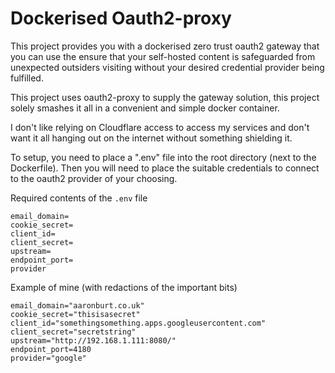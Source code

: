 # Dockerised Oauth2-proxy

This project provides you with a dockerised zero trust oauth2 gateway that you can use the ensure that your self-hosted content is safeguarded from unexpected outsiders visiting without your desired credential provider being fulfilled. 

This project uses oauth2-proxy to supply the gateway solution, this project solely smashes it all in a convenient and simple docker container. 

I don't like relying on Cloudflare access to access my services and don't want it all hanging out on the internet without something shielding it. 

To setup, you need to place a ".env" file into the root directory (next to the Dockerfile). Then you will need to place the suitable credentials to connect to the oauth2 provider of your choosing.

Required contents of the ```.env``` file
```
email_domain=
cookie_secret=
client_id=
client_secret=
upstream=
endpoint_port=
provider
```

Example of mine (with redactions of the important bits)
```
email_domain="aaronburt.co.uk"
cookie_secret="thisisasecret"
client_id="somethingsomething.apps.googleusercontent.com"
client_secret="secretstring"
upstream="http://192.168.1.111:8080/"
endpoint_port=4180
provider="google"
```